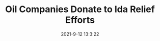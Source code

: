 ---
"title": "Oil Companies Donate to Ida Relief Efforts"
"date": "2021-9-12 13:3:22"
"feed_name": "RIGZONE"
"feed_website": "http://www.rigzone.com/"
"feed_rss": "http://www.rigzone.com/news/rss/rigzone_latest.aspx"
"link": "https://www.rigzone.com/news/oil_companies_donate_to_ida_relief_efforts-12-sep-2021-166413-article/?rss=true"
"file": "_posts/-5c1dd560298f0a4d16e8e348a78592f0b72e469f.md"
"accident": "1"
"drilling": "0"
---